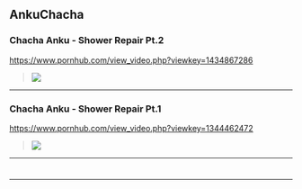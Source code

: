 ## AnkuChacha 
### Chacha Anku - Shower Repair Pt.2
https://www.pornhub.com/view_video.php?viewkey=1434867286
>![](https://di.phncdn.com/videos/201411/22/35132741/original/(m=ecuKGgaaaa)(mh=oCUpXBmLL-HwgWN5)12.jpg)
---
### Chacha Anku - Shower Repair Pt.1
https://www.pornhub.com/view_video.php?viewkey=1344462472
>![](https://ci.phncdn.com/videos/201411/22/35132911/original/(m=ecuKGgaaaa)(mh=E5tCajWblVoa9ZHh)6.jpg)
---
### 

>![]()
---
